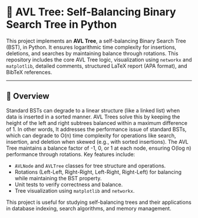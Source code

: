 # 🌳 AVL Tree: Self-Balancing Binary Search Tree in Python

This project implements an **AVL Tree**, a self-balancing Binary Search Tree (BST), in Python. It ensures logarithmic time complexity for insertions, deletions, and searches by maintaining balance through rotations. This repository includes the core AVL Tree logic, visualization using `networkx` and `matplotlib`, detailed comments, structured LaTeX report (APA format), and BibTeX references.

---

## 📌 Overview

Standard BSTs can degrade to a linear structure (like a linked list) when data is inserted in a sorted manner. AVL Trees solve this by keeping the height of the left and right subtrees balanced within a maximum difference of 1. In other words, It addresses the performance issue of standard BSTs, which can degrade to O(n) time complexity for operations like search, insertion, and deletion when skewed (e.g., with sorted insertions). The AVL Tree maintains a balance factor of -1, 0, or 1 at each node, ensuring O(log n) performance through rotations. Key features include:

- `AVLNode` and `AVLTree` classes for tree structure and operations.
- Rotations (Left-Left, Right-Right, Left-Right, Right-Left) for balancing while maintaining the BST property.
- Unit tests to verify correctness and balance.
- Tree visualization using `matplotlib` and `networkx`.

This project is useful for studying self-balancing trees and their applications in database indexing, search algorithms, and memory management.

